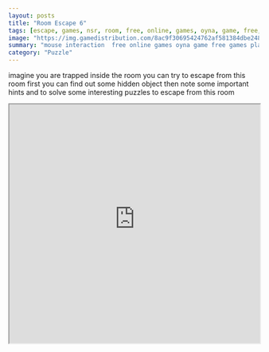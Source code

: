 ```yaml
---
layout: posts
title: "Room Escape 6"
tags: [escape, games, nsr, room, free, online, games, oyna, game, free, games, play, play, games]
image: "https://img.gamedistribution.com/8ac9f30695424762af581384dbe248a7.jpg"
summary: "mouse interaction  free online games oyna game free games play play games"
category: "Puzzle"
---
```


imagine you are trapped inside the room you can try to escape from this room first you can find out some hidden object then note some important hints and to solve some interesting puzzles to escape from this room

<iframe width="100%" height="480px;" src="https://flash.gamedistribution.com?game=8ac9f30695424762af581384dbe248a7"></iframe>